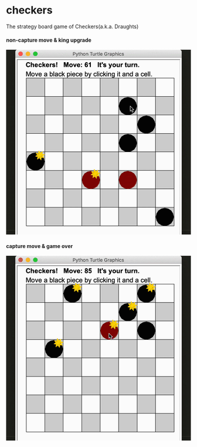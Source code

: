 # checkers
The strategy board game of Checkers(a.k.a. Draughts)

#### non-capture move & king upgrade
![non-capture & king](gifs/regular%20move%20and%20king%20upgrade.gif)

#### capture move & game over
![capture & gameover](gifs/capture%20move%20and%20game%20over.gif)

